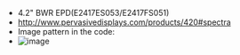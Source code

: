 * 4.2" BWR EPD(E2417ES053/E2417FS051)
* http://www.pervasivedisplays.com/products/420#spectra
* Image pattern in the code:
* ![image](https://github.com/Hardy-PDi/ePaper_PervasiveDisplays/blob/master/4.20_BWR/4.2_BWR.png)
